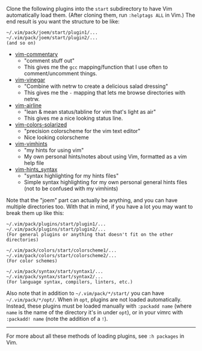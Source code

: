 
Clone the following plugins into the `start` subdirectory to have Vim
automatically load them. (After cloning them, run `:helptags ALL` in Vim.) The
end result is you want the structure to be like:

    ~/.vim/pack/joem/start/plugin1/...
    ~/.vim/pack/joem/start/plugin2/...
    (and so on)


- [vim-commentary](https://github.com/tpope/vim-commentary)
  - "comment stuff out"
  - This gives me the `gcc` mapping/function that I use often to comment/uncomment things.
- [vim-vinegar](https://github.com/tpope/vim-vinegar)
  - "Combine with netrw to create a delicious salad dressing"
  - This gives me the `-` mapping that lets me browse directories with netrw.
- [vim-airline](https://github.com/vim-airline/vim-airline)
  - "lean & mean status/tabline for vim that's light as air"
  - This gives me a nice looking status line.
- [vim-colors-solarized](https://github.com/altercation/vim-colors-solarized)
  - "precision colorscheme for the vim text editor"
  - Nice looking colorscheme
- [vim-vimhints](git@github.com:joem/vim-vimhints.git)
  - "my hints for using vim"
  - My own personal hints/notes about using Vim, formatted as a vim help file
- [vim-hints_syntax](git@github.com:joem/vim-hints_syntax.git)
  - "syntax highlighting for my hints files"
  - Simple syntax highlighting for my own personal general hints files (not to
    be confused with my vimhints)


Note that the "joem" part can actually be anything, and you can have multiple
directories too. With that in mind, if you have a lot you may want to break
them up like this:

    ~/.vim/pack/plugins/start/plugin1/...
    ~/.vim/pack/plugins/start/plugin2/...
    (For general plugins or anything that doesn't fit on the other directories)

    ~/.vim/pack/colors/start/colorscheme1/...
    ~/.vim/pack/colors/start/colorscheme2/...
    (For color schemes)

    ~/.vim/pack/syntax/start/syntax1/...
    ~/.vim/pack/syntax/start/syntax2/...
    (For language syntax, compilers, linters, etc.)

Also note that in addition to `~/.vim/pack/*/start/` you can have
`~/.vim/pack/*/opt/`. When in `opt`, plugins are not loaded automatically.
Instead, these plugins must be loaded manually with `:packadd name` (where
`name` is the name of the directory it's in under `opt`), or in your vimrc with
`:packadd! name` (note the addition of a `!`).

---

For more about all these methods of loading plugins, see `:h packages` in Vim.


